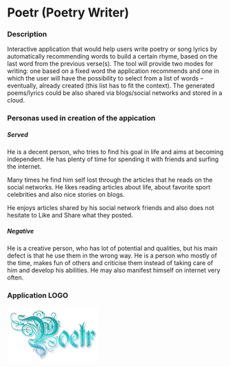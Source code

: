 # Poetr  (Poetry Writer)

### Description

   Interactive application that would help users write poetry or song lyrics by automatically recommending words to build a certain rhyme, based on the last word from the previous verse(s). The tool will provide two modes for writing: one based on a fixed word the application recommends and one in which the user will have the possibility to select from a list of words – eventually, already created (this list has to fit the context). The generated poems/lyrics could be also shared via blogs/social networks and stored in a cloud.

### Personas used in creation of the appication

##### Served

He is a decent person, who tries to find his goal in life and aims at becoming independent. He has plenty of time for spending it with friends and surfing the internet.

Many times he find him self lost through the articles that he reads on the social networks. He likes reading articles about life, about favorite sport celebrities and also nice stories on blogs.

He enjoys articles shared by his social network friends and also does not hesitate to Like and Share what they posted. 

##### Negative

He is a creative person, who has lot of potential and qualities, but his main defect is that he use them in the wrong way. He is a person who mostly of the time, makes fun of others and criticise them instead of taking care of him and develop his abilities. He may also manifest himself on internet very often.
### Application LOGO

![alt tag](https://github.com/adrianciucanel/Poetr/blob/master/Logo/poetr-logo.png?raw=true)
